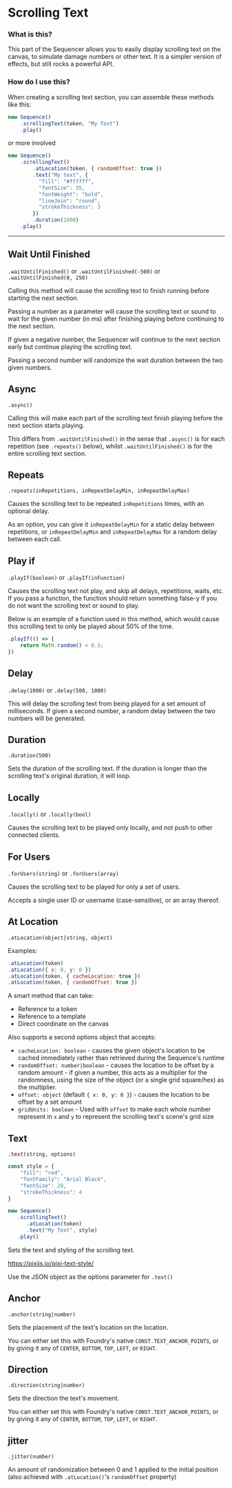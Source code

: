 # Scrolling Text

### What is this?

This part of the Sequencer allows you to easily display scrolling text on the canvas, to simulate damage numbers or other text. It is a simpler version of effects, but still rocks a powerful API.

### How do I use this?

When creating a scrolling text section, you can assemble these methods like this:
```js
new Sequence()
    .scrollingText(token, "My Text")
    .play()
```
or more involved
```js
new Sequence()
    .scrollingText()
        .atLocation(token, { randomOffset: true })
        .text("My text", {
          "fill": "#ffffff",
          "fontSize": 35,
          "fontWeight": "bold",
          "lineJoin": "round",
          "strokeThickness": 3
        })
        .duration(1000)
    .play()
```

<hr/>

## Wait Until Finished

`.waitUntilFinished()` or `.waitUntilFinished(-500)` or `.waitUntilFinished(0, 250)`

Calling this method will cause the scrolling text to finish running before starting the next section.

Passing a number as a parameter will cause the scrolling text or sound to wait for the given number (in ms) after finishing playing before continuing to the next section.

If given a negative number, the Sequencer will continue to the next section early but continue playing the scrolling text.

Passing a second number will randomize the wait duration between the two given numbers.

## Async

`.async()`

Calling this will make each part of the scrolling text finish playing before the next section starts playing.

This differs from `.waitUntilFinished()` in the sense that `.async()` is for each repetition (see `.repeats()` below), whilst `.waitUntilFinished()` is for the entire scrolling text section.

## Repeats

`.repeats(inRepetitions, inRepeatDelayMin, inRepeatDelayMax)`

Causes the scrolling text to be repeated `inRepetitions` times, with an optional delay.

As an option, you can give it `inRepeatDelayMin` for a static delay between repetitions, or `inRepeatDelayMin` and `inRepeatDelayMax` for a random delay between each call.

## Play if

`.playIf(boolean)` or `.playIf(inFunction)`

Causes the scrolling text not play, and skip all delays, repetitions, waits, etc. If you pass a function, the function should return something false-y if you do not want the scrolling text or sound to play.

Below is an example of a function used in this method, which would cause this scrolling text to only be played about 50% of the time.
```js
.playIf(() => {
    return Math.random() < 0.5;
})
```

## Delay

`.delay(1000)` or `.delay(500, 1000)`

This will delay the scrolling text from being played for a set amount of milliseconds. If given a second number, a random delay between the two numbers will be generated.

## Duration

`.duration(500)`

Sets the duration of the scrolling text. If the duration is longer than the scrolling text's original duration, it will loop.

## Locally

`.locally()` or `.locally(bool)`

Causes the scrolling text to be played only locally, and not push to other connected clients.

## For Users

`.forUsers(string)` or `.forUsers(array)`

Causes the scrolling text to be played for only a set of users.

Accepts a single user ID or username (case-sensitive), or an array thereof.

## At Location

`.atLocation(object|string, object)`

Examples:
```js
.atLocation(token)
.atLocation({ x: 0, y: 0 })
.atLocation(token, { cacheLocation: true })
.atLocation(token, { randomOffset: true })
```

A smart method that can take:
- Reference to a token
- Reference to a template
- Direct coordinate on the canvas

Also supports a second options object that accepts:
- `cacheLocation: boolean` - causes the given object's location to be cached immediately rather than retrieved during the Sequence's runtime
- `randomOffset: number|boolean` - causes the location to be offset by a random amount - if given a number, this acts as a multiplier for the randomness, using the size of the object (or a single grid square/hex) as the multiplier.
- `offset: object` (default `{ x: 0, y: 0 }`) - causes the location to be offset by a set amount
- `gridUnits: boolean` - Used with `offset` to make each whole number represent in `x` and `y` to represent the scrolling text's scene's grid size

## Text

`.text(string, options)`

```js
const style = {
    "fill": "red",
    "fontFamily": "Arial Black",
    "fontSize": 28,
    "strokeThickness": 4
}

new Sequence()
   .scrollingText()
      .atLocation(token)
      .text("My Text", style)
   .play()
```

Sets the text and styling of the scrolling text.

<a>https://pixijs.io/pixi-text-style/</a>

Use the JSON object as the options parameter for `.text()`


## Anchor

`.anchor(string|number)`

Sets the placement of the text's location on the location.

You can either set this with Foundry's native `CONST.TEXT_ANCHOR_POINTS`, or by giving it any of `CENTER`, `BOTTOM`, `TOP`, `LEFT`, or `RIGHT`.


## Direction

`.direction(string|number)`

Sets the direction the text's movement.

You can either set this with Foundry's native `CONST.TEXT_ANCHOR_POINTS`, or by giving it any of `CENTER`, `BOTTOM`, `TOP`, `LEFT`, or `RIGHT`.


## jitter

`.jitter(number)`

An amount of randomization between 0 and 1 applied to the initial position (also achieved with `.atLocation()`'s `randomOffset` property)
